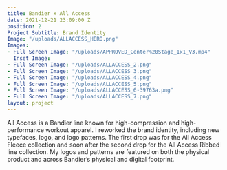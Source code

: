 ```yaml
---
title: Bandier x All Access
date: 2021-12-21 23:09:00 Z
position: 2
Project Subtitle: Brand Identity
Image: "/uploads/ALLACCESS_HERO.png"
Images:
- Full Screen Image: "/uploads/APPROVED_Center%20Stage_1x1_V3.mp4"
  Inset Image: 
- Full Screen Image: "/uploads/ALLACCESS_2.png"
- Full Screen Image: "/uploads/ALLACCESS_3.png"
- Full Screen Image: "/uploads/ALLACCESS_4.png"
- Full Screen Image: "/uploads/ALLACCESS_5.png"
- Full Screen Image: "/uploads/ALLACCESS_6-39763a.png"
- Full Screen Image: "/uploads/ALLACCESS_7.png"
layout: project
---
```


All Access is a Bandier line known for high-compression and high-performance workout apparel. I reworked the brand identity, including new typefaces, logo, and logo patterns. The first drop was for the All Access Fleece collection and soon after the second drop for the All Access Ribbed line collection. My logos and patterns are featured on both the physical product and across Bandier’s physical and digital footprint.